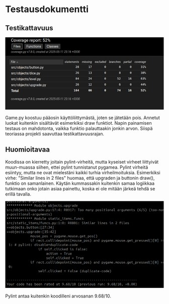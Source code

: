 # Testausdokumentti

## Testikattavuus
![Coverage](../images/coverage.png)

Game.py koostuu pääosin käyttöliittymästä, joten se jätetään pois. Annetut luokat kuitenkin sisältävät esimerkiksi draw funktiot. Napin painamisen testaus on mahdotonta, vaikka funktio palauttaakin jonkin arvon. Siispä teoriassa projekti saavuttaa testikattavuusrajan.

## Huomioitavaa
Koodissa on kierretty joitain pylint-virheitä, mutta kyseiset virheet liittyivät muun-muassa siihen, ettei pylint tunnistanut pygamea. Pylint virheitä esiintyy, mutta ne ovat mielestäni kaikki turhia virheilmoituksia. Esimerkiksi virhe: "Similar lines in 2 files" huomaa, että upgraden ja buttonin draw(), funktio on samanlainen. Käytän kummassakin kuitenkin samaa logiikkaa tutkimaan onko jotain asiaa painettu, koska ei ole mitään järkeä tehdä se erillä tavalla.

![Testi](../images/test.png)

Pylint antaa kuitenkin koodilleni arvosanan 9.68/10.




